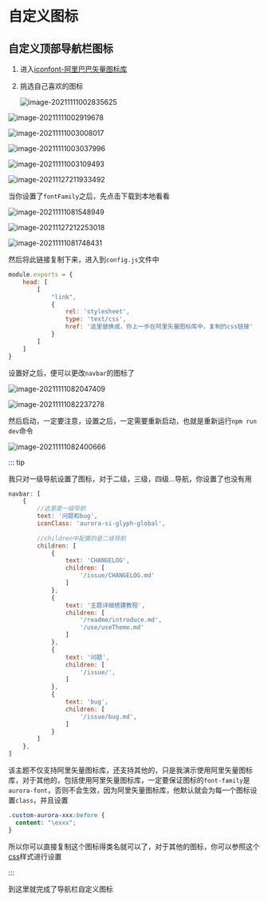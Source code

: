 # 自定义图标

## 自定义顶部导航栏图标

1. 进入[iconfont-阿里巴巴矢量图标库](https://www.iconfont.cn/)

2. 挑选自己喜欢的图标

   ![image-20211111002835625](https://ooszy.cco.vin/img/blog-note/image-20211111002835625.png?x-oss-process=style/pictureProcess1)

![image-20211111002919678](https://ooszy.cco.vin/img/blog-note/image-20211111002919678.png?x-oss-process=style/pictureProcess1)

![image-20211111003008017](https://ooszy.cco.vin/img/blog-note/image-20211111003008017.png?x-oss-process=style/pictureProcess1)

![image-20211111003037996](https://ooszy.cco.vin/img/blog-note/image-20211111003037996.png?x-oss-process=style/pictureProcess1)

![image-20211111003109493](https://ooszy.cco.vin/img/blog-note/image-20211111003109493.png?x-oss-process=style/pictureProcess1)



![image-20211127211933492](https://ooszy.cco.vin/img/blog-note/image-20211127211933492.png?x-oss-process=style/pictureProcess1)

当你设置了`fontFamily`之后，先点击下载到本地看看

![image-20211111081548949](https://ooszy.cco.vin/img/blog-note/image-20211111081548949.png?x-oss-process=style/pictureProcess1)

![image-20211127212253018](https://ooszy.cco.vin/img/blog-note/image-20211127212253018.png?x-oss-process=style/pictureProcess1)

![image-20211111081748431](https://ooszy.cco.vin/img/blog-note/image-20211111081748431.png?x-oss-process=style/pictureProcess1)

然后将此链接复制下来，进入到`config.js`文件中

```js
module.exports = {
    head: [
        [
            "link",
            {
                rel: 'stylesheet',
                type: 'text/css',
                href: '这里替换成，你上一步在阿里矢量图标库中，复制的css链接'
            }
        ]
    ]
}
```



设置好之后，便可以更改`navbar`的图标了

![image-20211111082047409](https://ooszy.cco.vin/img/blog-note/image-20211111082047409.png?x-oss-process=style/pictureProcess1)

![image-20211111082237278](https://ooszy.cco.vin/img/blog-note/image-20211111082237278.png?x-oss-process=style/pictureProcess1)



然后启动，一定要注意，设置之后，一定需要重新启动，也就是重新运行`npm run dev`命令

![image-20211111082400666](https://ooszy.cco.vin/img/blog-note/image-20211111082400666.png?x-oss-process=style/pictureProcess1)



::: tip

我只对一级导航设置了图标，对于二级，三级，四级...导航，你设置了也没有用

```js
navbar: [
    {
        //这里是一级导航
        text: '问题和bug',
        iconClass: 'aurora-si-glyph-global',
        
        //children中配置的是二级导航
        children: [
            {
                text: 'CHANGELOG',
                children: [
                    '/issue/CHANGELOG.md'
                ]
            },
            {
                text: '主题详细搭建教程',
                children: [
                    '/readme/introduce.md',
                    '/use/useTheme.md'
                ]
            },
            {
                text: '问题',
                children: [
                    '/issue/',
                ]
            },
            {
                text: 'bug',
                children: [
                    '/issue/bug.md',
                ]
            }
        ]
    },
]
```



该主题不仅支持阿里矢量图标库，还支持其他的，只是我演示使用阿里矢量图标库，对于其他的，包括使用阿里矢量图标库，一定要保证图标的`font-family`是`aurora-font`，否则不会生效，因为阿里矢量图标库，他默认就会为每一个图标设置`class`，并且设置

```css
.custom-aurora-xxx:before {
  content: "\exxx";
}
```

所以你可以直接复制这个图标得类名就可以了，对于其他的图标，你可以参照这个[css](http://at.alicdn.com/t/font_2919721_uriegglr5q.css)样式进行设置



:::



到这里就完成了导航栏自定义图标


